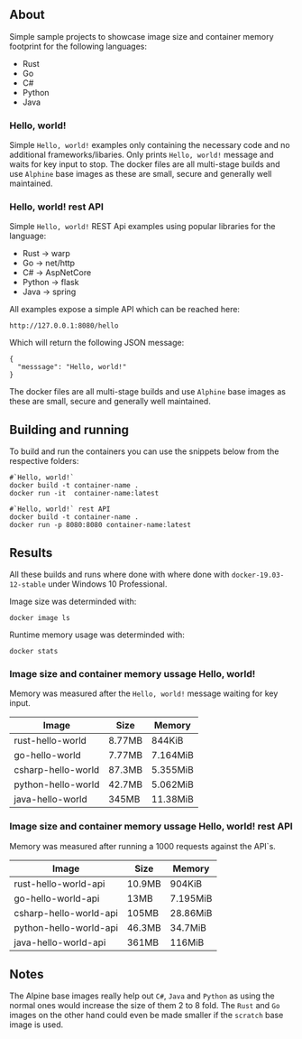 ## About

Simple sample projects to showcase image size and container memory footprint for the following languages:

- Rust
- Go
- C#
- Python
- Java

### Hello, world!

Simple `Hello, world!` examples only containing the necessary code and no additional frameworks/libaries. Only prints `Hello, world!` message and waits for key input to stop. The docker files are all multi-stage builds and use `Alphine` base images as these are small, secure and generally well maintained.

### Hello, world! rest API

Simple `Hello, world!` REST Api examples using popular libraries for the language:

- Rust -> warp
- Go -> net/http
- C# -> AspNetCore
- Python -> flask
- Java -> spring

All examples expose a simple API which can be reached here:

`http://127.0.0.1:8080/hello`

Which will return the following JSON message:

```shell
{
  "messsage": "Hello, world!"
}
```

The docker files are all multi-stage builds and use `Alphine` base images as these are small, secure and generally well maintained.

## Building and running

To build and run the containers you can use the snippets below from the respective folders:

```shell
#`Hello, world!`
docker build -t container-name .
docker run -it  container-name:latest

#`Hello, world!` rest API
docker build -t container-name .
docker run -p 8080:8080 container-name:latest
```

## Results

All these builds and runs where done with where done with `docker-19.03-12-stable` under Windows 10 Professional.

Image size was determinded with:

```shell
docker image ls
```

Runtime memory usage was determinded with:

```shell
docker stats
```

### Image size and container memory ussage Hello, world!

Memory was measured after the `Hello, world!` message waiting for key input.

| Image | Size | Memory |
|---|---|---|
| rust-hello-world | 8.77MB | 844KiB |
| go-hello-world | 7.77MB | 7.164MiB |
| csharp-hello-world | 87.3MB | 5.355MiB |
| python-hello-world | 42.7MB | 5.062MiB |
| java-hello-world | 345MB | 11.38MiB |

### Image size and container memory ussage Hello, world! rest API

Memory was measured after running a 1000 requests against the API`s.

| Image | Size | Memory |
|---|---|---|
| rust-hello-world-api | 10.9MB | 904KiB |
| go-hello-world-api | 13MB | 7.195MiB |
| csharp-hello-world-api | 105MB | 28.86MiB |
| python-hello-world-api | 46.3MB | 34.7MiB |
| java-hello-world-api | 361MB | 116MiB |

## Notes

The Alpine base images really help out `C#`, `Java` and `Python` as using the normal ones would increase the size of them 2 to 8 fold. The `Rust` and `Go` images on the other hand could even be made smaller if the `scratch` base image is used.
